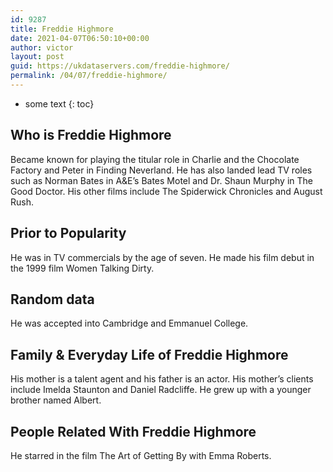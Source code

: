 ```yaml
---
id: 9287
title: Freddie Highmore
date: 2021-04-07T06:50:10+00:00
author: victor
layout: post
guid: https://ukdataservers.com/freddie-highmore/
permalink: /04/07/freddie-highmore/
---
```


* some text
{: toc}


## Who is Freddie Highmore



Became known for playing the titular role in Charlie and the Chocolate Factory and Peter in Finding Neverland. He has also landed lead TV roles such as Norman Bates in A&E&#8217;s Bates Motel and Dr. Shaun Murphy in The Good Doctor. His other films include The Spiderwick Chronicles and August Rush. 

                
                
                
## Prior to Popularity



He was in TV commercials by the age of seven. He made his film debut in the 1999 film Women Talking Dirty. 

                
                
                
## Random data



He was accepted into Cambridge and Emmanuel College. 

                
                
                
## Family & Everyday Life of Freddie Highmore



His mother is a talent agent and his father is an actor. His mother&#8217;s clients include Imelda Staunton and Daniel Radcliffe. He grew up with a younger brother named Albert.

                
                
                
## People Related With Freddie Highmore



He starred in the film The Art of Getting By with Emma Roberts.

                
              
            
          
          
          